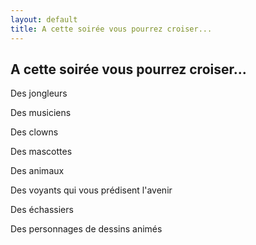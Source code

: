 ```yaml
---
layout: default
title: A cette soirée vous pourrez croiser...
---
```


## A cette soirée vous pourrez croiser...

Des jongleurs

Des musiciens

Des clowns

Des mascottes

Des animaux

Des voyants qui vous prédisent l'avenir

Des échassiers

Des personnages de dessins animés
